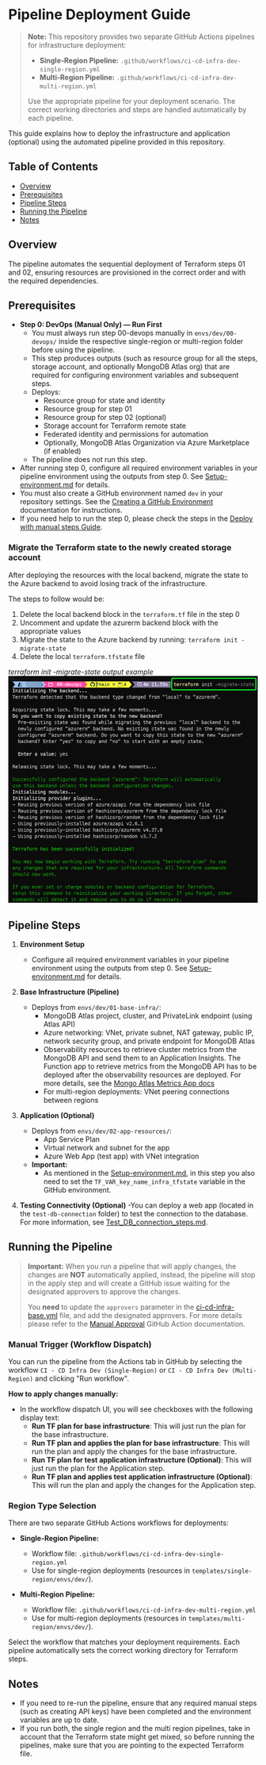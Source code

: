 # Pipeline Deployment Guide

> **Note:** This repository provides two separate GitHub Actions pipelines for infrastructure deployment:
>
> - **Single-Region Pipeline:** `.github/workflows/ci-cd-infra-dev-single-region.yml`
> - **Multi-Region Pipeline:** `.github/workflows/ci-cd-infra-dev-multi-region.yml`
>
> Use the appropriate pipeline for your deployment scenario. The correct working directories and steps are handled automatically by each pipeline.

This guide explains how to deploy the infrastructure and application (optional) using the automated pipeline provided in this repository.

## Table of Contents

- [Overview](#overview)
- [Prerequisites](#prerequisites)
- [Pipeline Steps](#pipeline-steps)
- [Running the Pipeline](#running-the-pipeline)
- [Notes](#notes)

## Overview

The pipeline automates the sequential deployment of Terraform steps 01 and 02, ensuring resources are provisioned in the correct order and with the required dependencies.

## Prerequisites

- **Step 0: DevOps (Manual Only) — Run First**
  - You must always run step 00-devops manually in `envs/dev/00-devops/` inside the respective single-region or multi-region folder before using the pipeline.
  - This step produces outputs (such as resource group for all the steps, storage account, and optionally MongoDB Atlas org) that are required for configuring environment variables and subsequent steps.
  - Deploys:
    - Resource group for state and identity
    - Resource group for step 01
    - Resource group for step 02 (optional)
    - Storage account for Terraform remote state
    - Federated identity and permissions for automation
    - Optionally, MongoDB Atlas Organization via Azure Marketplace (if enabled)
  - The pipeline does not run this step.
- After running step 0, configure all required environment variables in your pipeline environment using the outputs from step 0. See [Setup-environment.md](Setup-environment.md) for details.
- You must also create a GitHub environment named `dev` in your repository settings. See the [Creating a GitHub Environment](https://docs.github.com/en/actions/how-tos/deploy/configure-and-manage-deployments/manage-environments#creating-an-environment) documentation for instructions.
- If you need help to run the step 0, please check the steps in the [Deploy with manual steps Guide](./Deploy-with-manual-steps.md).

### Migrate the Terraform state to the newly created storage account

After deploying the resources with the local backend, migrate the state to the Azure backend to avoid losing track of the infrastructure.

The steps to follow would be:

  1. Delete the local backend block in the `terraform.tf` file in the step 0
  1. Uncomment and update the azurerm backend block with the appropriate values
  1. Migrate the state to the Azure backend by running: `terraform init -migrate-state`
  1. Delete the local `terraform.tfstate` file

_terraform init -migrate-state output example_
![migrate example](../images/tf_migrate_example.png)

## Pipeline Steps

1. **Environment Setup**
   - Configure all required environment variables in your pipeline environment using the outputs from step 0. See [Setup-environment.md](Setup-environment.md) for details.

2. **Base Infrastructure (Pipeline)**
   - Deploys from `envs/dev/01-base-infra/`:
     - MongoDB Atlas project, cluster, and PrivateLink endpoint (using Atlas API)
     - Azure networking: VNet, private subnet, NAT gateway, public IP, network security group, and private endpoint for MongoDB Atlas
     - Observability resources to retrieve cluster metrics from the MongoDB API and send them to an Application Insights. The Function app to retrieve metrics from the MongoDB API has to be deployed after the observability resources are deployed. For more details, see the [Mongo Atlas Metrics App docs](./MongoAtlasMetrics_deployment_steps.md) 
     - For multi-region deployments: VNet peering connections between regions

3. **Application (Optional)**
   - Deploys from `envs/dev/02-app-resources/`:
     - App Service Plan
     - Virtual network and subnet for the app
     - Azure Web App (test app) with VNet integration
   - **Important:**
     - As mentioned in the [Setup-environment.md](Setup-environment.md), in this step you also need to set the `TF_VAR_key_name_infra_tfstate` variable in the GitHub environment.

4. **Testing Connectivity (Optional)**
   -You can deploy a web app (located in the `test-db-connection` folder) to test the connection to the database. For more information, see [Test_DB_connection_steps.md](Test_DB_connection_steps.md).

## Running the Pipeline

> **Important:**
>  When you run a pipeline that will apply changes, the changes are **NOT** automatically applied, instead, the pipeline will stop in the apply step and will create a GitHub issue waiting for the designated approvers to approve the changes.
>
> You **need** to update the `approvers` parameter in the [ci-cd-infra-base.yml](../../.github/workflows/ci-cd-infra-base.yml) file, and add the designated approvers. For more details please refer to the [Manual Approval](https://trstringer.com/github-actions-manual-approval/)  GitHub Action documentation.

### Manual Trigger (Workflow Dispatch)

You can run the pipeline from the Actions tab in GitHub by selecting the workflow `CI - CD Infra Dev (Single-Region)` or `CI - CD Infra Dev (Multi-Region)` and clicking "Run workflow".

**How to apply changes manually:**

- In the workflow dispatch UI, you will see checkboxes with the following display text:
  - **Run TF plan for base infrastructure**: This will just run the plan for the base infrastructure.
  - **Run TF plan and applies the plan for base infrastructure**: This will run the plan and apply the changes for the base infrastructure.
  - **Run TF plan for test application infrastructure (Optional)**: This will just run the plan for the Application step.
  - **Run TF plan and applies test application infrastructure (Optional)**: This will run the plan and apply the changes for the Application step.

### Region Type Selection

There are two separate GitHub Actions workflows for deployments:

- **Single-Region Pipeline:**
  - Workflow file: `.github/workflows/ci-cd-infra-dev-single-region.yml`
  - Use for single-region deployments (resources in `templates/single-region/envs/dev/`).

- **Multi-Region Pipeline:**
  - Workflow file: `.github/workflows/ci-cd-infra-dev-multi-region.yml`
  - Use for multi-region deployments (resources in `templates/multi-region/envs/dev/`).

Select the workflow that matches your deployment requirements. Each pipeline automatically sets the correct working directory for Terraform steps.

## Notes

- If you need to re-run the pipeline, ensure that any required manual steps (such as creating API keys) have been completed and the environment variables are up to date.
- If you run both, the single region and the multi region pipelines, take in account that the Terraform state might get mixed, so before running the pipelines, make sure that you are pointing to the expected Terraform file.
